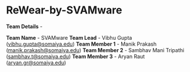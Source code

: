 # ReWear-by-SVAMware

**Team Details** - 

**Team Name** - SVAMware
**Team Lead** - Vibhu Gupta (vibhu.gupta@somaiya.edu)
**Team Member 1** - Manik Prakash (manik.prakash@somaiya.edu)
**Team Member 2** - Sambhav Mani Tripathi (sambhav.t@somaiya.edu)
**Team Member 3** - Aryan Raut (aryan.gr@somaiya.edu)

